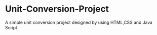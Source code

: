 # Unit-Conversion-Project
A simple unit conversion project designed by using HTML,CSS and Java Script
